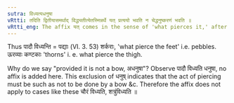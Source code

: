 ```yaml
---
sutra: विध्यत्यधनुषा
vRtti: तदिति द्वितीयासमर्थाद् विद्ध्यतीत्येतस्मिन्नर्थे यत् प्रत्ययो भवति न चेद्धनुष्करणं भवति ॥
vRtti_eng: The affix यत् comes in the sense of 'what pierces it,' after a word in the accusative case in construction, provided that, it is not a bow, with which anything is pierced.
---
```

Thus पादौ विध्यन्ति = पद्याः (VI. 3. 53) शर्कराः, 'what pierce the feet' i.e. pebbles. ऊरव्याः कण्टकाः 'thorns' i. e. what pierce the thigh.

Why do we say "provided it is not a bow, अधनुषा"? Observe पादौ विध्यति धनुषा, no affix is added here. This exclusion of धनुष् indicates that the act of piercing must be such as not to be done by a bow &c. Therefore the affix does not apply to cases like these चौरं विध्यति, शत्रुंविध्यति ॥
